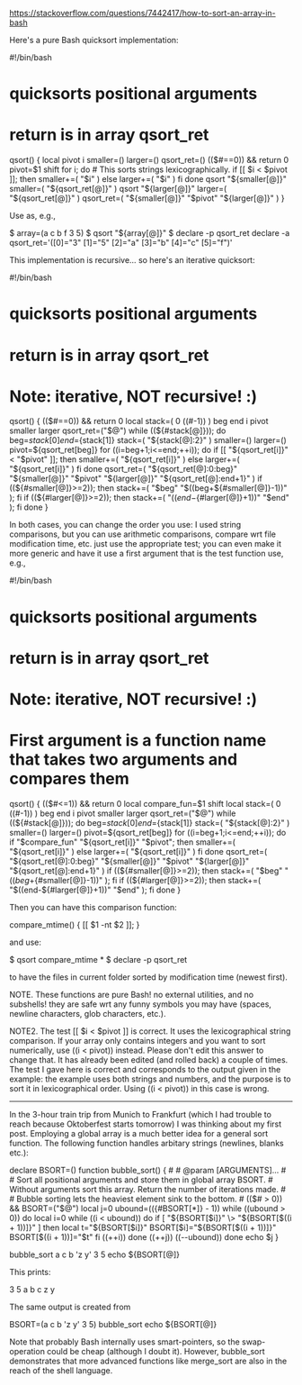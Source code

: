 <https://stackoverflow.com/questions/7442417/how-to-sort-an-array-in-bash>

Here's a pure Bash quicksort implementation:

#!/bin/bash

# quicksorts positional arguments
# return is in array qsort_ret
qsort() {
   local pivot i smaller=() larger=()
   qsort_ret=()
   (($#==0)) && return 0
   pivot=$1
   shift
   for i; do
      # This sorts strings lexicographically.
      if [[ $i < $pivot ]]; then
         smaller+=( "$i" )
      else
         larger+=( "$i" )
      fi
   done
   qsort "${smaller[@]}"
   smaller=( "${qsort_ret[@]}" )
   qsort "${larger[@]}"
   larger=( "${qsort_ret[@]}" )
   qsort_ret=( "${smaller[@]}" "$pivot" "${larger[@]}" )
}

Use as, e.g.,

$ array=(a c b f 3 5)
$ qsort "${array[@]}"
$ declare -p qsort_ret
declare -a qsort_ret='([0]="3" [1]="5" [2]="a" [3]="b" [4]="c" [5]="f")'

This implementation is recursive… so here's an iterative quicksort:

#!/bin/bash

# quicksorts positional arguments
# return is in array qsort_ret
# Note: iterative, NOT recursive! :)
qsort() {
   (($#==0)) && return 0
   local stack=( 0 $(($#-1)) ) beg end i pivot smaller larger
   qsort_ret=("$@")
   while ((${#stack[@]})); do
      beg=${stack[0]}
      end=${stack[1]}
      stack=( "${stack[@]:2}" )
      smaller=() larger=()
      pivot=${qsort_ret[beg]}
      for ((i=beg+1;i<=end;++i)); do
         if [[ "${qsort_ret[i]}" < "$pivot" ]]; then
            smaller+=( "${qsort_ret[i]}" )
         else
            larger+=( "${qsort_ret[i]}" )
         fi
      done
      qsort_ret=( "${qsort_ret[@]:0:beg}" "${smaller[@]}" "$pivot" "${larger[@]}" "${qsort_ret[@]:end+1}" )
      if ((${#smaller[@]}>=2)); then stack+=( "$beg" "$((beg+${#smaller[@]}-1))" ); fi
      if ((${#larger[@]}>=2)); then stack+=( "$((end-${#larger[@]}+1))" "$end" ); fi
   done
}

In both cases, you can change the order you use: I used string comparisons, but you can use arithmetic comparisons, compare wrt file modification time, etc. just use the appropriate test; you can even make it more generic and have it use a first argument that is the test function use, e.g.,

#!/bin/bash

# quicksorts positional arguments
# return is in array qsort_ret
# Note: iterative, NOT recursive! :)
# First argument is a function name that takes two arguments and compares them
qsort() {
   (($#<=1)) && return 0
   local compare_fun=$1
   shift
   local stack=( 0 $(($#-1)) ) beg end i pivot smaller larger
   qsort_ret=("$@")
   while ((${#stack[@]})); do
      beg=${stack[0]}
      end=${stack[1]}
      stack=( "${stack[@]:2}" )
      smaller=() larger=()
      pivot=${qsort_ret[beg]}
      for ((i=beg+1;i<=end;++i)); do
         if "$compare_fun" "${qsort_ret[i]}" "$pivot"; then
            smaller+=( "${qsort_ret[i]}" )
         else
            larger+=( "${qsort_ret[i]}" )
         fi
      done
      qsort_ret=( "${qsort_ret[@]:0:beg}" "${smaller[@]}" "$pivot" "${larger[@]}" "${qsort_ret[@]:end+1}" )
      if ((${#smaller[@]}>=2)); then stack+=( "$beg" "$((beg+${#smaller[@]}-1))" ); fi
      if ((${#larger[@]}>=2)); then stack+=( "$((end-${#larger[@]}+1))" "$end" ); fi
   done
}

Then you can have this comparison function:

compare_mtime() { [[ $1 -nt $2 ]]; }

and use:

$ qsort compare_mtime *
$ declare -p qsort_ret

to have the files in current folder sorted by modification time (newest first).

NOTE. These functions are pure Bash! no external utilities, and no subshells! they are safe wrt any funny symbols you may have (spaces, newline characters, glob characters, etc.).

NOTE2. The test [[ $i < $pivot ]] is correct. It uses the lexicographical string comparison. If your array only contains integers and you want to sort numerically, use ((i < pivot)) instead. Please don't edit this answer to change that. It has already been edited (and rolled back) a couple of times. The test I gave here is correct and corresponds to the output given in the example: the example uses both strings and numbers, and the purpose is to sort it in lexicographical order. Using ((i < pivot)) in this case is wrong.

---




In the 3-hour train trip from Munich to Frankfurt (which I had trouble to reach because Oktoberfest starts tomorrow) I was thinking about my first post. Employing a global array is a much better idea for a general sort function. The following function handles arbitary strings (newlines, blanks etc.):

declare BSORT=()
function bubble_sort()
{   #
    # @param [ARGUMENTS]...
    #
    # Sort all positional arguments and store them in global array BSORT.
    # Without arguments sort this array. Return the number of iterations made.
    #
    # Bubble sorting lets the heaviest element sink to the bottom.
    #
    (($# > 0)) && BSORT=("$@")
    local j=0 ubound=$((${#BSORT[*]} - 1))
    while ((ubound > 0))
    do
        local i=0
        while ((i < ubound))
        do
            if [ "${BSORT[$i]}" \> "${BSORT[$((i + 1))]}" ]
            then
                local t="${BSORT[$i]}"
                BSORT[$i]="${BSORT[$((i + 1))]}"
                BSORT[$((i + 1))]="$t"
            fi
            ((++i))
        done
        ((++j))
        ((--ubound))
    done
    echo $j
}

bubble_sort a c b 'z y' 3 5
echo ${BSORT[@]}

This prints:

3 5 a b c z y

The same output is created from

BSORT=(a c b 'z y' 3 5) 
bubble_sort
echo ${BSORT[@]}

Note that probably Bash internally uses smart-pointers, so the swap-operation could be cheap (although I doubt it). However, bubble_sort demonstrates that more advanced functions like merge_sort are also in the reach of the shell language.

